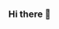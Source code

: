 ### Hi there 👋

<!--
**crystalzxf/crystalzxf** is a ✨ _special_ ✨ repository because its `README.md` (this file) appears on your GitHub profile.

Here are some ideas to get you started:

- 🔭 I’m currently working on Chang'an University.
- 🌱 I’m currently learning electric vehicle energy consumption.
- 👯 I’m looking to collaborate on electric vehicle database.
- 🤔 I’m looking for help with codes respecting to electirc vehicle.
- 💬 Ask me about ...
- 📫 How to reach me: ...
- 😄 Pronouns: ...
- ⚡ Fun fact: ...
-->
